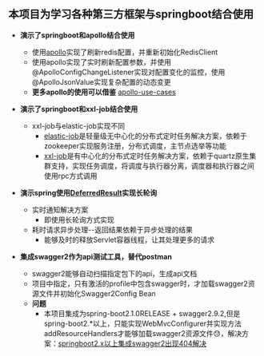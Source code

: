 
## 本项目为学习各种第三方框架与springboot结合使用

* **演示了springboot和apollo结合使用**
    * 使用[apollo](https://github.com/ctripcorp/apollo)实现了刷新redis配置，并重新初始化RedisClient
    * 使用apollo实现了实时刷新配置参数，并使用@ApolloConfigChangeListener实现对配置变化的监控，使用@ApolloJsonValue实现复杂配置的动态变更
    * **更多apollo的使用可以借鉴** [apollo-use-cases](https://github.com/ctripcorp/apollo-use-cases)
* **演示了springboot和xxl-job结合使用**
    * xxl-job与elastic-job实现不同
        * [elastic-job](https://github.com/elasticjob/elastic-job-lite)是轻量级无中心化的分布式定时任务解决方案，依赖于zookeeper实现服务注册，分布式调度，主节点选举等功能
        * [xxl-job](https://github.com/xuxueli/xxl-job)是有中心化的分布式定时任务解决方案，依赖于quartz原生集群支持，实现任务调度，将调度与执行器分离，调度器和执行器之间使用rpc方式调用
    
* **演示spring使用[DeferredResult](https://www.cnblogs.com/shihaiming/p/5856477.html)实现长轮询**
    * 实时通知解决方案
        * 即使用长轮询方式实现
    * 耗时请求异步处理--返回结果依赖于异步处理的结果
        * 能够及时的释放Servlet容器线程，让其处理更多的请求
        
* **集成swagger2作为api测试工具，替代postman**
    * swagger2能够自动扫描指定包下的api，生成api文档
    * 项目中指定，只有激活的profile中包含swagger时，才加载swagger2资源文件并初始化Swagger2Config Bean
    * **问题**
        * 本项目集成为spring-boot2.1.0RELEASE + swagger2.9.2,但是spring-boot2.*以上，只能实现WebMvcConfigurer并实现方法addResourceHandlers才能够加载swagger2资源文件😓，解决方案：[springboot2.x以上集成swagger2出现404解决](https://www.jianshu.com/p/04dd5ff82dad)
